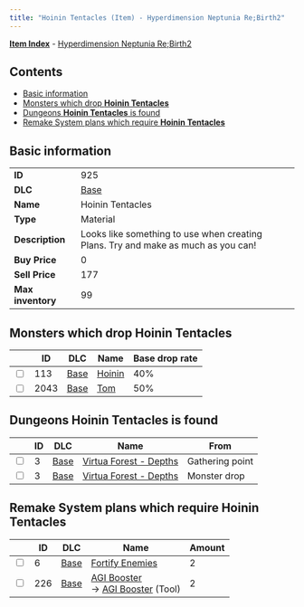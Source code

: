```yaml
---
title: "Hoinin Tentacles (Item) - Hyperdimension Neptunia Re;Birth2"
---
```


[**Item Index**](/neptunia/rb2/item/index.html) - [Hyperdimension Neptunia Re;Birth2](/neptunia/rb2)

## Contents

- [Basic information](#basic-information)
- [Monsters which drop **Hoinin Tentacles**](#monsters-which-drop-hoinin-tentacles)
- [Dungeons **Hoinin Tentacles** is found](#dungeons-hoinin-tentacles-is-found)
- [Remake System plans which require **Hoinin Tentacles**](#remake-system-plans-which-require-hoinin-tentacles)

## Basic information

|   |   |
| -- | -- |
| **ID** | 925 |
| **DLC** | [Base](/neptunia/rb2/dlc/0-base.html) |
| **Name** | Hoinin Tentacles |
| **Type** | Material |
| **Description** | Looks like something to use when creating Plans. Try and make as much as you can! |
| **Buy Price** | 0 |
| **Sell Price** | 177 |
| **Max inventory** | 99 |

## Monsters which drop **Hoinin Tentacles**

|    | ID | DLC | Name | Base drop rate |
| -- | -- | --- | ---- | -------------- |
| <input type="checkbox" id="rb2-monster-0-113" class="trackbox" /> | 113 | [Base](/neptunia/rb2/dlc/0-base.html) | [Hoinin](/neptunia/rb2/monster/0-113-hoinin.html) | 40% |
| <input type="checkbox" id="rb2-monster-0-2043" class="trackbox" /> | 2043 | [Base](/neptunia/rb2/dlc/0-base.html) | [Tom](/neptunia/rb2/monster/0-2043-tom.html) | 50% |

## Dungeons **Hoinin Tentacles** is found

|    | ID | DLC | Name | From |
| -- | -- | --- | ---- | ---- |
| <input type="checkbox" id="rb2-dungeon-0-3" class="trackbox" /> | 3 | [Base](/neptunia/rb2/dlc/0-base.html) | [Virtua Forest - Depths](/neptunia/rb2/dungeon/0-3-virtua-forest-depths.html) | Gathering point |
| <input type="checkbox" id="rb2-dungeon-0-3" class="trackbox" /> | 3 | [Base](/neptunia/rb2/dlc/0-base.html) | [Virtua Forest - Depths](/neptunia/rb2/dungeon/0-3-virtua-forest-depths.html) | Monster drop |

## Remake System plans which require **Hoinin Tentacles**

|    | ID | DLC | Name | Amount |
| -- | -- | --- | ---- | ------ |
| <input type="checkbox" id="rb2-remake-0-6" class="trackbox" /> | 6 | [Base](/neptunia/rb2/dlc/0-base.html) | [Fortify Enemies](/neptunia/rb2/remake/0-6-fortify-enemies.html) | 2 |
| <input type="checkbox" id="rb2-remake-0-226" class="trackbox" /> | 226 | [Base](/neptunia/rb2/dlc/0-base.html) | [AGI Booster](/neptunia/rb2/remake/0-226-agi-booster.html)<br />→ [AGI Booster](/neptunia/rb2/item/0-31-agi-booster.html) (Tool) | 2 |